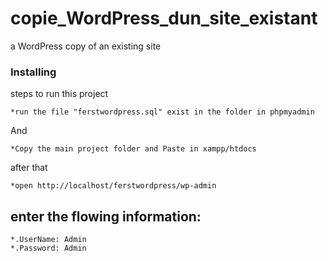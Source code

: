 # copie_WordPress_dun_site_existant
a WordPress copy of an existing site
### Installing
steps to run this project
```
*run the file "ferstwordpress.sql" exist in the folder in phpmyadmin 
```
And
```
*Copy the main project folder and Paste in xampp/htdocs
```
after that
```
*open http://localhost/ferstwordpress/wp-admin
```
## enter the flowing information:
```
*.UserName: Admin
*.Password: Admin
```


